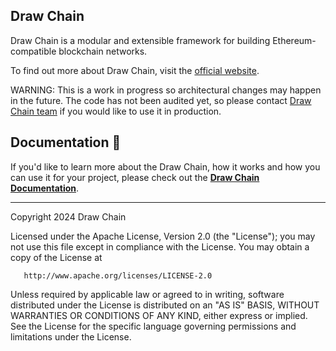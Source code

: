 
## Draw Chain

Draw Chain is a modular and extensible framework for building Ethereum-compatible blockchain networks.

To find out more about Draw Chain, visit the [official website](https://drawchain.io/).

WARNING: This is a work in progress so architectural changes may happen in the future. The code has not been audited yet, so please contact [Draw Chain team](mailto:draw@growtech.ae) if you would like to use it in production.

## Documentation 📝

If you'd like to learn more about the Draw Chain, how it works and how you can use it for your project,
please check out the **[Draw Chain Documentation]()**.

---

Copyright 2024 Draw Chain

Licensed under the Apache License, Version 2.0 (the "License");
you may not use this file except in compliance with the License.
You may obtain a copy of the License at

       http://www.apache.org/licenses/LICENSE-2.0

Unless required by applicable law or agreed to in writing, software
distributed under the License is distributed on an "AS IS" BASIS,
WITHOUT WARRANTIES OR CONDITIONS OF ANY KIND, either express or implied.
See the License for the specific language governing permissions and
limitations under the License.
